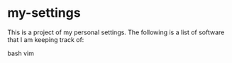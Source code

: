 # my-settings

This is a project of my personal settings.  The following is a list of
software that I am keeping track of:

bash
vim
